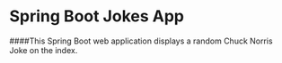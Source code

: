 # Spring Boot Jokes App
####This Spring Boot web application displays a random Chuck Norris Joke on the index.